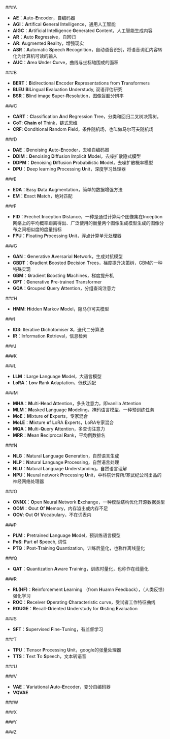 ###A
- **AE**：**A**uto-**E**ncoder，自编码器
- **AGI**：**A**rtifical **G**eneral **I**ntelligence，通用人工智能
- **AIGC**：**A**rtificial **I**ntelligence **G**enerated **C**ontent，人工智能生成内容
- **AR**：**A**uto **R**egressive，自回归
- **AR**: **A**ugmented **R**eality，增强现实
- **ASR**：**A**utomatic **S**peech **R**ecognition，自动语音识别，将语音词汇内容转化为计算机可读的输入
- **AUC**：**A**rea **U**nder **C**urve，曲线与坐标轴围成的面积

###B
- **BERT**：**B**idirectional **E**ncoder **R**epresentations from **T**ransformers  
- **BLEU** **B**i**L**ingual **E**valuation **U**nderstudy, 双语评估研究
- **BSR**：**B**lind image **S**uper-**R**esolution，图像盲超分辨率

###C
- **CART**：**C**lassification **A**nd **R**egression **T**ree，分类和回归二叉树决策树。
- **CoT**: **Chain** **o**f  **T**hink，链式思维
- **CRF**: **C**onditional **R**andom **F**ield，条件随机场，也叫做马尔可夫随机场

###D
- **DAE**：**D**enoising **A**uto-**E**ncoder，去噪自编码器
- **DDIM**：**D**enoising **D**iffusion **I**mplicit **M**odel，去噪扩散隐式模型
- **DDPM**：**D**enoising **D**iffusion **P**robabilistic **M**odel，去噪扩散概率模型
- **DPU**：**D**eep learning **P**rocessing **U**nit，深度学习处理器

###E
- **EDA**：**E**asy **D**ata **A**ugmentation，简单的数据增强方法
- **EM**：**E**xact **M**atch，绝对匹配

###F
- **FID**：**F**rechet **I**nception **D**istance，一种是通过计算两个图像集在Inception网络上的平均概率距离得出、广泛使用的衡量两个图像生成模型生成的图像分布之间相似度的度量指标
- **FPU**：**F**loating **P**rocessing **U**nit，浮点计算单元处理器

###G
- **GAN**：**G**enerative **A**versarial **N**etwork，生成对抗模型
- **GBDT**：**G**radient **B**oosted **D**ecision **T**rees，梯度提升决策树，GBM的一种特殊实现
- **GBM**：**G**radient **B**oosting **M**achines，梯度提升机
- **GPT**：**G**enerative **P**re-trained **T**ransformer
- **GQA**：**G**rouped **Q**uery **A**ttention，分组查询注意力

###H
- **HMM**: **H**idden **M**arkov **M**odel，隐马尔可夫模型


###I
- **ID3**: **I**terative **D**ichotomiser **3**，迭代二分算法
- **IR**：**I**nformation **R**etrieval，信息检索

###J

###K

###L
- **LLM**：**L**arge **L**anguage **M**odel，大语言模型
- **LoRA**：**Lo**w **R**ank **A**daptation，低秩适配

###M
- **MHA**：**M**ulti-**H**ead **A**ttention，多头注意力，即vanilla Attention
- **MLM**：**M**asked **L**anguage **M**odeling，掩码语言模型，一种预训练任务
- **MoE**：**M**ixture **o**f **E**xperts，专家混合
- **MoLE**：**M**ixture **o**f **L**oRA **E**xperts，LoRA专家混合
- **MQA**：**M**ulti-**Q**uery **A**ttention，多查询注意力
- **MRR**：**M**ean **R**eciprocal **R**ank，平均倒数排名

###N
- **NLG**：**N**atural **L**anguage **G**eneration，自然语言生成
- **NLP**：**N**atural **L**anguage **P**rocessing，自然语言处理
- **NLU**：**N**atural **L**anguage **U**nderstanding，自然语言理解
- **NPU**：**N**eural network **P**rocessing **U**nit，中科院计算所/寒武纪公司出品的神经网络处理器

###O
- **ONNX**：**O**pen **N**eural **N**etwork **E**xchange，一种模型结构优化开源数据类型
- **OOM**：**O**out **O**f **M**emory，内存溢出或内存不足
- **OOV**: **O**ut **O**f **V**ocabulary，不在词表内

###P
- **PLM**：**P**retrained **L**anguage **M**odel，预训练语言模型
- **PoS**: **P**art **o**f **S**peech, 词性
- **PTQ**：**P**ost-**T**raining **Q**uantization，训练后量化，也称作离线量化

###Q
- **QAT**：**Q**uantization **A**ware **T**raining，训练时量化，也称作在线量化

###R
- **RL(HF)**：**R**einforcement **L**earning （from **H**uamn **F**eedback），（人类反馈）强化学习
- **ROC**：**R**eceiver **O**perating **C**haracteristic curve，受试者工作特征曲线
- **ROUGE**：**R**ecall-**O**riented **U**nderstudy for **G**isting **E**valuation

###S
- **SFT**：**S**upervised **F**ine-**T**uning，有监督学习  

###T
- **TPU**：**T**ensor **P**rocessing **U**nit，google的张量处理器
- **TTS**：**T**ext **T**o **S**peech，文本转语音

###U

###V
- **VAE**：**V**ariational **A**uto-**E**ncoder，变分自编码器
- **VQVAE**

###W

###X

###Y

###Z